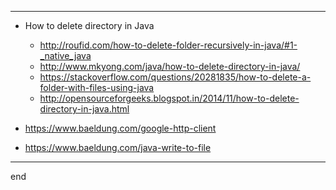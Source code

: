 
---

- How to delete directory in Java
  - http://roufid.com/how-to-delete-folder-recursively-in-java/#1-_native_java
  - http://www.mkyong.com/java/how-to-delete-directory-in-java/
  - https://stackoverflow.com/questions/20281835/how-to-delete-a-folder-with-files-using-java
  - http://opensourceforgeeks.blogspot.in/2014/11/how-to-delete-directory-in-java.html

- https://www.baeldung.com/google-http-client
- https://www.baeldung.com/java-write-to-file

---

end
